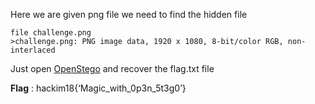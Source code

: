 Here we are given png file we need to find the hidden file

```
file challenge.png
>challenge.png: PNG image data, 1920 x 1080, 8-bit/color RGB, non-interlaced
```

Just open [OpenStego](https://github.com/syvaidya/openstego/releases/tag/openstego-0.7.2) and recover the flag.txt file 

**Flag** : hackim18{‘Magic_with_0p3n_5t3g0’}


